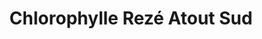 ---
title: "Chlorophylle Rezé Atout Sud"
url: /reze/chlorophylle-reze-atout-sud/
shop: Supermarkt
---